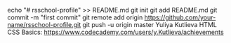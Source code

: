 echo "# rsschool-profile" >> README.md
git init
git add README.md
git commit -m "first commit"
git remote add origin https://github.com/your-name/rsschool-profile.git
git push -u origin master
Yuliya Kutlieva
HTML CSS Basics: https://www.codecademy.com/users/y.Kutlieva/achievements

